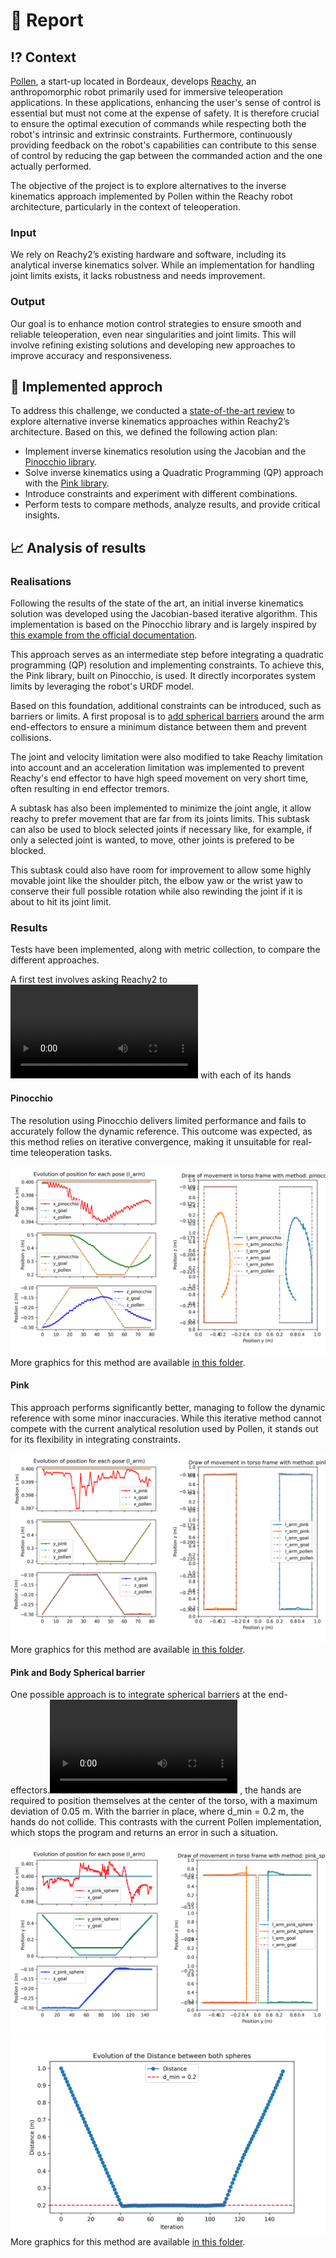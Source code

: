 

# 📖 Report

## ⁉️ Context

[Pollen](https://www.pollen-robotics.com/), a start-up located in Bordeaux, develops [Reachy](https://github.com/pollen-robotics), an anthropomorphic robot primarily used for immersive teleoperation applications. In these applications, enhancing the user's sense of control is essential but must not come at the expense of safety. It is therefore crucial to ensure the optimal execution of commands while respecting both the robot's intrinsic and extrinsic constraints. Furthermore, continuously providing feedback on the robot's capabilities can contribute to this sense of control by reducing the gap between the commanded action and the one actually performed.  

The objective of the project is to explore alternatives to the inverse kinematics approach implemented by Pollen within the Reachy robot architecture, particularly in the context of teleoperation.

### Input
We rely on Reachy2’s existing hardware and software, including its analytical inverse kinematics solver. While an implementation for handling joint limits exists, it lacks robustness and needs improvement.

### Output
Our goal is to enhance motion control strategies to ensure smooth and reliable teleoperation, even near singularities and joint limits. This will involve refining existing solutions and developing new approaches to improve accuracy and responsiveness.

## 🔎 Implemented approch

To address this challenge, we conducted a [state-of-the-art review](docs/bibliography/etat_de_l_art.pdf) to explore alternative inverse kinematics approaches within Reachy2’s architecture. Based on this, we defined the following action plan:

* Implement inverse kinematics resolution using the Jacobian and the [Pinocchio library](https://github.com/stack-of-tasks/pinocchio).
* Solve inverse kinematics using a Quadratic Programming (QP) approach with the [Pink library](https://github.com/stephane-caron/pink).
* Introduce constraints and experiment with different combinations.
* Perform tests to compare methods, analyze results, and provide critical insights.

## 📈 Analysis of results

### Realisations 

Following the results of the state of the art, an initial inverse kinematics solution was developed using the Jacobian-based iterative algorithm. This implementation is based on the Pinocchio library and is largely inspired by [this example from the official documentation](https://gepettoweb.laas.fr/doc/stack-of-tasks/pinocchio/master/doxygen-html/md_doc_b_examples_d_inverse_kinematics.html).

This approach serves as an intermediate step before integrating a quadratic programming (QP) resolution and implementing constraints. To achieve this, the Pink library, built on Pinocchio, is used. It directly incorporates system limits by leveraging the robot's URDF model.

Based on this foundation, additional constraints can be introduced, such as barriers or limits. A first proposal is to [add spherical barriers](https://stephane-caron.github.io/pink/barriers.html#module-pink.barriers.body_spherical_barrier) around the arm end-effectors to ensure a minimum distance between them and prevent collisions.

The joint and velocity limitation were also modified to take Reachy limitation into account and an acceleration limitation was implemented to prevent Reachy's end effector to have high speed movement on very short time, often resulting in end effector tremors.

A subtask has also been implemented to minimize the joint angle, it allow reachy to prefer movement that are far from its joints limits. 
This subtask can also be used to block selected joints if necessary like, for example, if only a selected joint is wanted, to move, other joints is prefered to be blocked.

This subtask could also have room for improvement to allow some highly movable joint like the shoulder pitch, the elbow yaw or the wrist yaw to conserve their full possible rotation while also rewinding the joint if it is about to hit its joint limit. 


### Results

Tests have been implemented, along with metric collection, to compare the different approaches.

A first test involves asking Reachy2 to ![draw a rectangle](../../assets/other_files/test_rectangle.mp4) with each of its hands 

#### Pinocchio
The resolution using Pinocchio delivers limited performance and fails to accurately follow the dynamic reference. This outcome was expected, as this method relies on iterative convergence, making it unsuitable for real-time teleoperation tasks.

![plot_draw_pinocchio](../../assets/csv_files_for_metrics/pinocchio/pinocchio_plot_translation_draw.png)
More graphics for this method are available [in this folder](../../assets/csv_files_for_metrics/pinocchio).

#### Pink
This approach performs significantly better, managing to follow the dynamic reference with some minor inaccuracies. While this iterative method cannot compete with the current analytical resolution used by Pollen, it stands out for its flexibility in integrating constraints.

![plot_draw_pink](../../assets/csv_files_for_metrics/pink/pink_plot_translation_draw.png)
More graphics for this method are available [in this folder](../../assets/csv_files_for_metrics/pink).

#### Pink and Body Spherical barrier
One possible approach is to integrate spherical barriers at the end-effectors.![In this test](../../assets/other_files/pink_sphere.mp4) , the hands are required to position themselves at the center of the torso, with a maximum deviation of 0.05 m. With the barrier in place, where d_min = 0.2 m, the hands do not collide.
This contrasts with the current Pollen implementation, which stops the program and returns an error in such a situation.

![plot_draw_sphere](../../assets/csv_files_for_metrics/pink_sphere/pink_sphere_plot_translation_draw.png)
![plot_draw_sphere](../../assets/csv_files_for_metrics/pink_sphere/pink_sphere_plot_distance_sphere.png)
More graphics for this method are available [in this folder](../../assets/csv_files_for_metrics/pink_sphere).
